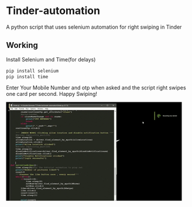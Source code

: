# Tinder-automation

A python  script that uses selenium automation for right swiping in Tinder

## Working

Install Selenium and Time(for delays)
```
pip install selenium
pip install time
```

Enter Your Mobile Number and otp when asked and the script right swipes one card per second. Happy Swiping!

![](Tinder.gif)
